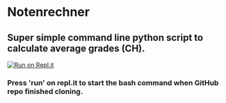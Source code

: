 # Notenrechner

## Super simple command line python script to calculate average grades (CH). 

[![Run on Repl.it](https://repl.it/badge/github/sandromatter/notenrechner)](https://repl.it/github/sandromatter/notenrechner)

### Press 'run' on repl.it to start the bash command when GitHub repo finished cloning.
